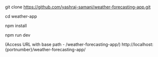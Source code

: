 git clone https://github.com/yashraj-samani/weather-forecasting-app.git

cd weather-app

npm install

npm run dev

(Access URL with base path - /weather-forecasting-app/)
http://localhost:{portnumber}/weather-forecasting-app/
